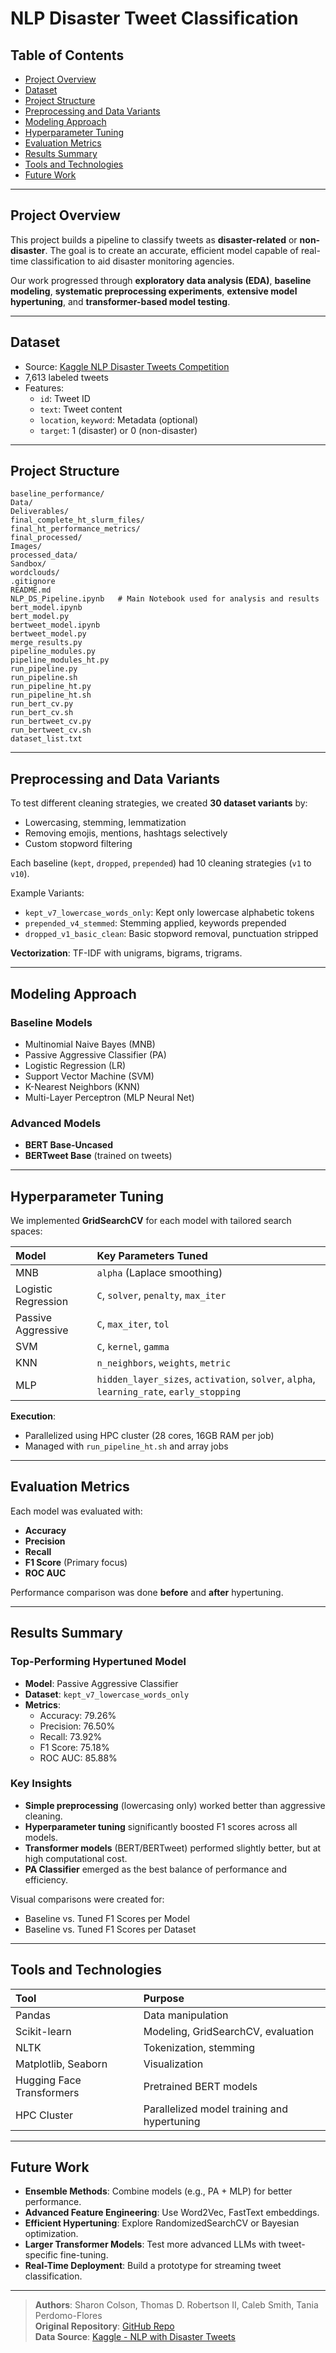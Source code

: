 # NLP Disaster Tweet Classification

## Table of Contents
- [Project Overview](#project-overview)
- [Dataset](#dataset)
- [Project Structure](#project-structure)
- [Preprocessing and Data Variants](#preprocessing-and-data-variants)
- [Modeling Approach](#modeling-approach)
- [Hyperparameter Tuning](#hyperparameter-tuning)
- [Evaluation Metrics](#evaluation-metrics)
- [Results Summary](#results-summary)
- [Tools and Technologies](#tools-and-technologies)
- [Future Work](#future-work)

---

## Project Overview

This project builds a pipeline to classify tweets as **disaster-related** or **non-disaster**. The goal is to create an accurate, efficient model capable of real-time classification to aid disaster monitoring agencies.

Our work progressed through **exploratory data analysis (EDA)**, **baseline modeling**, **systematic preprocessing experiments**, **extensive model hypertuning**, and **transformer-based model testing**.

---

## Dataset

- Source: [Kaggle NLP Disaster Tweets Competition](https://www.kaggle.com/competitions/nlp-getting-started/data)
- 7,613 labeled tweets
- Features:
  - `id`: Tweet ID
  - `text`: Tweet content
  - `location`, `keyword`: Metadata (optional)
  - `target`: 1 (disaster) or 0 (non-disaster)

---

## Project Structure

```
baseline_performance/
Data/
Deliverables/
final_complete_ht_slurm_files/
final_ht_performance_metrics/
final_processed/
Images/
processed_data/
Sandbox/
wordclouds/
.gitignore
README.md
NLP_DS_Pipeline.ipynb   # Main Notebook used for analysis and results
bert_model.ipynb
bert_model.py
bertweet_model.ipynb
bertweet_model.py
merge_results.py
pipeline_modules.py
pipeline_modules_ht.py
run_pipeline.py
run_pipeline.sh
run_pipeline_ht.py
run_pipeline_ht.sh
run_bert_cv.py
run_bert_cv.sh
run_bertweet_cv.py
run_bertweet_cv.sh
dataset_list.txt
```

---

## Preprocessing and Data Variants

To test different cleaning strategies, we created **30 dataset variants** by:
- Lowercasing, stemming, lemmatization
- Removing emojis, mentions, hashtags selectively
- Custom stopword filtering

Each baseline (`kept`, `dropped`, `prepended`) had 10 cleaning strategies (`v1` to `v10`).

Example Variants:
- `kept_v7_lowercase_words_only`: Kept only lowercase alphabetic tokens
- `prepended_v4_stemmed`: Stemming applied, keywords prepended
- `dropped_v1_basic_clean`: Basic stopword removal, punctuation stripped

**Vectorization**: TF-IDF with unigrams, bigrams, trigrams.

---

## Modeling Approach

### Baseline Models
- Multinomial Naive Bayes (MNB)
- Passive Aggressive Classifier (PA)
- Logistic Regression (LR)
- Support Vector Machine (SVM)
- K-Nearest Neighbors (KNN)
- Multi-Layer Perceptron (MLP Neural Net)

### Advanced Models
- **BERT Base-Uncased**
- **BERTweet Base** (trained on tweets)

---

## Hyperparameter Tuning

We implemented **GridSearchCV** for each model with tailored search spaces:

| Model | Key Parameters Tuned |
|:------|:---------------------|
| MNB | `alpha` (Laplace smoothing) |
| Logistic Regression | `C`, `solver`, `penalty`, `max_iter` |
| Passive Aggressive | `C`, `max_iter`, `tol` |
| SVM | `C`, `kernel`, `gamma` |
| KNN | `n_neighbors`, `weights`, `metric` |
| MLP | `hidden_layer_sizes`, `activation`, `solver`, `alpha`, `learning_rate`, `early_stopping` |

**Execution**:
- Parallelized using HPC cluster (28 cores, 16GB RAM per job)
- Managed with `run_pipeline_ht.sh` and array jobs

---

## Evaluation Metrics

Each model was evaluated with:
- **Accuracy**
- **Precision**
- **Recall**
- **F1 Score** (Primary focus)
- **ROC AUC**

Performance comparison was done **before** and **after** hypertuning.

---

## Results Summary

### Top-Performing Hypertuned Model
- **Model**: Passive Aggressive Classifier
- **Dataset**: `kept_v7_lowercase_words_only`
- **Metrics**:
  - Accuracy: 79.26%
  - Precision: 76.50%
  - Recall: 73.92%
  - F1 Score: 75.18%
  - ROC AUC: 85.88%

### Key Insights
- **Simple preprocessing** (lowercasing only) worked better than aggressive cleaning.
- **Hyperparameter tuning** significantly boosted F1 scores across all models.
- **Transformer models** (BERT/BERTweet) performed slightly better, but at high computational cost.
- **PA Classifier** emerged as the best balance of performance and efficiency.

Visual comparisons were created for:
- Baseline vs. Tuned F1 Scores per Model
- Baseline vs. Tuned F1 Scores per Dataset

---

## Tools and Technologies

| Tool | Purpose |
|:----|:--------|
| Pandas | Data manipulation |
| Scikit-learn | Modeling, GridSearchCV, evaluation |
| NLTK | Tokenization, stemming |
| Matplotlib, Seaborn | Visualization |
| Hugging Face Transformers | Pretrained BERT models |
| HPC Cluster | Parallelized model training and hypertuning |

---

## Future Work

- **Ensemble Methods**: Combine models (e.g., PA + MLP) for better performance.
- **Advanced Feature Engineering**: Use Word2Vec, FastText embeddings.
- **Efficient Hypertuning**: Explore RandomizedSearchCV or Bayesian optimization.
- **Larger Transformer Models**: Test more advanced LLMs with tweet-specific fine-tuning.
- **Real-Time Deployment**: Build a prototype for streaming tweet classification.

---

> **Authors**: Sharon Colson, Thomas D. Robertson II, Caleb Smith, Tania Perdomo-Flores  
> **Original Repository**: [GitHub Repo](https://github.com/CSC-4260-Advanced-Data-Science-Project/NLP_Disaster_Tweets)  
> **Data Source**: [Kaggle - NLP with Disaster Tweets](https://www.kaggle.com/competitions/nlp-getting-started/data)


